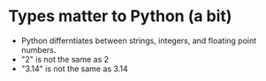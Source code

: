 # Types matter to Python (a bit)


* Python differntiates between strings, integers, and floating point numbers.
* "2" is not the same as 2
* "3.14" is not the same as 3.14


